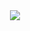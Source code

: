 <div align=center>
	<img src="https://capsule-render.vercel.app/api?type=wave&color=#75E6DA&height=200&section=header&text=haazz%20Github!&fontSize=90&fontColor=#D4F1F4" />	
</div>
